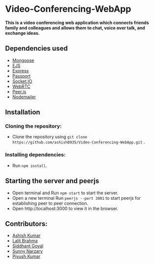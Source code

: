 # Video-Conferencing-WebApp
**This is a video conferencing web application which connects friends family and colleagues and allows them to chat, voice over talk, and exchange ideas.**
## Dependencies used
   * [Mongoose](https://mongoosejs.com/docs/)
   * [EJS](https://ejs.co/)
   * [Express](http://expressjs.com/)
   * [Passport](http://www.passportjs.org/docs/)
   * [Socket.IO](https://socket.io/docs/v4/)
   * [WebRTC](https://webrtc.org/)
   * [Peer.js](https://peerjs.com/)
   * [Nodemailer](https://nodemailer.com/about/)
## Installation
### Cloning the repository:
- Clone the repository using `git clone https://github.com/ashish8935/Video-Conferencing-WebApp.git` .
### Installing dependencies:
- Run `npm install`.

## Starting the server and peerjs
- Open terminal and Run `npm start` to start the server.
- Open a new terminal Run `peerjs --port 3001` to start peerjs for establishing peer to peer connection.
- Open http://localhost:3000 to view it in the browser.


## Contributors:
- [Ashish Kumar](https://github.com/ashish8935)
- [Lalit Brahma](https://github.com/Lalit-Brahma)
- [Siddhant Goyal](https://github.com/XERON431)
- [Sunny Narzary](https://github.com/sunnynarzary)
- [Piyush Kumar](https://github.com/pi12kr)

